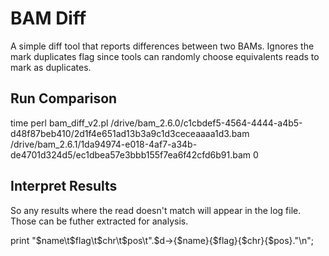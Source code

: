 # BAM Diff

A simple diff tool that reports differences between
two BAMs.  Ignores the mark duplicates flag since tools can randomly choose
equivalents reads to mark as duplicates.

## Run Comparison

  time perl bam_diff_v2.pl /drive/bam_2.6.0/c1cbdef5-4564-4444-a4b5-d48f87beb410/2d1f4e651ad13b3a9c1d3ceceaaaa1d3.bam /drive/bam_2.6.1/1da94974-e018-4af7-a34b-de4701d324d5/ec1dbea57e3bbb155f7ea6f42cfd6b91.bam 0

## Interpret Results

So any results where the read doesn't match will appear in the log file.  Those
can be futher extracted for analysis.

  print "$name\t$flag\t$chr\t$pos\t".$d->{$name}{$flag}{$chr}{$pos}."\n";
